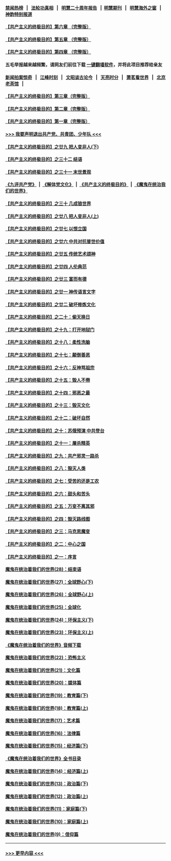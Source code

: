 #### [禁闻热榜](热点新闻.md?=0)  &nbsp;&nbsp;|&nbsp;&nbsp; [法轮功真相](https://github.com/gfw-breaker/truth/blob/master/README.md?=0) &nbsp;&nbsp;|&nbsp;&nbsp; [明慧二十周年报告](https://github.com/gfw-breaker/mh-reports/blob/master/README.md?=0) &nbsp;&nbsp;|&nbsp;&nbsp;[明慧期刊](https://github.com/gfw-breaker/mh-qikan) &nbsp;&nbsp;|&nbsp;&nbsp; [明慧海外之窗](https://github.com/gfw-breaker/mh-news/blob/master/README.md?=0) &nbsp;&nbsp;|&nbsp;&nbsp; [神韵特别报道](https://github.com/gfw-breaker/mh-news/blob/master/shenyun.md?=0)
#### [【共产主义的终极目的】第六章 （完整版）](../pages/nsc422/n11428913.md?t=03190903) 
#### [【共产主义的终极目的】第五章 （完整版）](../pages/nsc422/n11428912.md?t=03190903) 
#### [【共产主义的终极目的】第四章 （完整版）](../pages/nsc422/n11428907.md?t=03190903) 
#### 五毛举报越来越频繁，请网友们前往下载 [一键翻墙软件](https://github.com/gfw-breaker/ssr-accounts)，并将此项目推荐给亲友
#### [新闻拍案惊奇](https://github.com/gfw-breaker/banned-news/blob/master/pages/link4.md) &nbsp;&nbsp;|&nbsp;&nbsp; [江峰时刻](https://github.com/gfw-breaker/banned-news/blob/master/pages/link4.md) &nbsp;&nbsp;|&nbsp;&nbsp; [文昭谈古论今](https://github.com/gfw-breaker/banned-news/blob/master/pages/link4.md) &nbsp;&nbsp;|&nbsp;&nbsp; [天亮时分](https://github.com/gfw-breaker/banned-news/blob/master/pages/link4.md) &nbsp;&nbsp;|&nbsp;&nbsp; [萧茗看世界](https://github.com/gfw-breaker/banned-news/blob/master/pages/link4.md) &nbsp;&nbsp;|&nbsp;&nbsp; [北京老茶馆](https://github.com/gfw-breaker/banned-news/blob/master/pages/link4.md) &nbsp;&nbsp;|&nbsp;&nbsp; 
#### [【共产主义的终极目的】第三章（完整版）](../pages/nsc422/n11428848.md?t=03190903) 
#### [【共产主义的终极目的】第二章（完整版）](../pages/nsc422/n11428831.md?t=03190903) 
#### [【共产主义的终极目的】第一章（完整版）](../pages/nsc422/n11417651.md?t=03190903) 
#### [>>> 我要声明退出共产党、共青团、少年队 <<<](https://github.com/begood0513/goodnews/blob/master/quit/letter.md) 
#### [【共产主义的终极目的】之廿九 把人变非人(下)](../pages/nsc422/n11344140.md?t=03190903) 
#### [【共产主义的终极目的】之三十二 结语](../pages/nsc422/n11360535.md?t=03190903) 
#### [【共产主义的终极目的】之三十一 末世景观](../pages/nsc422/n11351129.md?t=03190903) 
#### [《九评共产党》](https://github.com/begood0513/9ping.md/blob/master/README.md) &nbsp;|&nbsp; [《解体党文化》](../../../../jtdwh.md/blob/master/README.md)  &nbsp;|&nbsp; [《共产主义的终极目的》](../../../../gczydzjmd.md/blob/master/README.md) &nbsp;|&nbsp; [《魔鬼在统治我们的世界》](../../../../mgztzwmdsj.md/blob/master/README.md) 
#### [【共产主义的终极目的】之三十 几成狼世界](../pages/nsc422/n11348280.md?t=03190903) 
#### [【共产主义的终极目的】之廿八 把人变非人(上)](../pages/nsc422/n11340492.md?t=03190903) 
#### [【共产主义的终极目的】之廿七 以恨立国](../pages/nsc422/n11336944.md?t=03190903) 
#### [【共产主义的终极目的】之廿六 中共对抗普世价值](../pages/nsc422/n11324785.md?t=03190903) 
#### [【共产主义的终极目的】之廿五 传统艺术颂神](../pages/nsc422/n11296396.md?t=03190903) 
#### [【共产主义的终极目的】之廿四 人伦典范](../pages/nsc422/n11296397.md?t=03190903) 
#### [【共产主义的终极目的】之廿三 富而有德](../pages/nsc422/n11283598.md?t=03190903) 
#### [【共产主义的终极目的】之廿一 神传语言文字](../pages/nsc422/n11263265.md?t=03190903) 
#### [【共产主义的终极目的】之廿二 破坏修炼文化](../pages/nsc422/n11245728.md?t=03190903) 
#### [【共产主义的终极目的】之二十：偷天换日](../pages/nsc422/n11238846.md?t=03190903) 
#### [【共产主义的终极目的】之十九：打开地狱门](../pages/nsc422/n11206376.md?t=03190903) 
#### [【共产主义的终极目的】之十八：柔性洗脑](../pages/nsc422/n11199994.md?t=03190903) 
#### [【共产主义的终极目的】之十七：颠倒善恶](../pages/nsc422/n11179782.md?t=03190903) 
#### [【共产主义的终极目的】之十六：反神骂祖宗](../pages/nsc422/n11166798.md?t=03190903) 
#### [【共产主义的终极目的】之十五：毁人不倦](../pages/nsc422/n11166792.md?t=03190903) 
#### [【共产主义的终极目的】之十四：邪恶之最](../pages/nsc422/n11150249.md?t=03190903) 
#### [【共产主义的终极目的】之十三：毁灭文化](../pages/nsc422/n11135227.md?t=03190903) 
#### [【共产主义的终极目的】之十二：破坏自然](../pages/nsc422/n11135214.md?t=03190903) 
#### [【共产主义的终极目的】之十：苏俄预演 中共登台](../pages/nsc422/n11118424.md?t=03190903) 
#### [【共产主义的终极目的】之十一：屠杀精英](../pages/nsc422/n11118442.md?t=03190903) 
#### [【共产主义的终极目的】之九：共产邪灵一路杀](../pages/nsc422/n11114139.md?t=03190903) 
#### [【共产主义的终极目的】之八：毁灭人类](../pages/nsc422/n11108503.md?t=03190903) 
#### [【共产主义的终极目的】之七：受苦的还是工农](../pages/nsc422/n11101809.md?t=03190903) 
#### [【共产主义的终极目的】之六：甜头和苦头](../pages/nsc422/n11096971.md?t=03190903) 
#### [【共产主义的终极目的】之五：万变不离其邪](../pages/nsc422/n11091285.md?t=03190903) 
#### [【共产主义的终极目的】之四：毁灭路线图](../pages/nsc422/n11086284.md?t=03190903) 
#### [【共产主义的终极目的】之三：马克思魔变](../pages/nsc422/n11061941.md?t=03190903) 
#### [【共产主义的终极目的】之二：中心之国](../pages/nsc422/n11047728.md?t=03190903) 
#### [【共产主义的终极目的】之一：序言](../pages/nsc422/n11086077.md?t=03190903) 
#### [魔鬼在统治着我们的世界(28)：结束语](../pages/nsc422/n10936246.md?t=03190903) 
#### [魔鬼在统治着我们的世界(27)：全球野心(下)](../pages/nsc422/n10928319.md?t=03190903) 
#### [魔鬼在统治着我们的世界(26)：全球野心(上)](../pages/nsc422/n10900318.md?t=03190903) 
#### [魔鬼在统治着我们的世界(25)：全球化](../pages/nsc422/n10788205.md?t=03190903) 
#### [魔鬼在统治着我们的世界(24)：环保主义(下)](../pages/nsc422/n10695307.md?t=03190903) 
#### [魔鬼在统治着我们的世界(23)：环保主义(上)](../pages/nsc422/n10688613.md?t=03190903) 
#### [《魔鬼在统治着我们的世界》音频下载](../pages/nsc422/n10635553.md?t=03190903) 
#### [魔鬼在统治着我们的世界(22)：恐怖主义](../pages/nsc422/n10614727.md?t=03190903) 
#### [魔鬼在统治着我们的世界(21)：文化篇](../pages/nsc422/n10597706.md?t=03190903) 
#### [魔鬼在统治着我们的世界(20)：媒体篇](../pages/nsc422/n10586579.md?t=03190903) 
#### [魔鬼在统治着我们的世界(19)：教育篇(下)](../pages/nsc422/n10564808.md?t=03190903) 
#### [魔鬼在统治着我们的世界(18)：教育篇(上)](../pages/nsc422/n10526970.md?t=03190903) 
#### [魔鬼在统治着我们的世界(17)：艺术篇](../pages/nsc422/n10499093.md?t=03190903) 
#### [魔鬼在统治着我们的世界(16)：法律篇](../pages/nsc422/n10485969.md?t=03190903) 
#### [魔鬼在统治着我们的世界(15)：经济篇(下)](../pages/nsc422/n10469975.md?t=03190903) 
#### [《魔鬼在统治着我们的世界》全书目录](../pages/nsc422/n10464261.md?t=03190903) 
#### [魔鬼在统治着我们的世界(14)：经济篇(上)](../pages/nsc422/n10457370.md?t=03190903) 
#### [魔鬼在统治着我们的世界(13)：政治篇(下)](../pages/nsc422/n10448270.md?t=03190903) 
#### [魔鬼在统治着我们的世界(12)：政治篇(上)](../pages/nsc422/n10444576.md?t=03190903) 
#### [魔鬼在统治着我们的世界(11)：家庭篇(下)](../pages/nsc422/n10440961.md?t=03190903) 
#### [魔鬼在统治着我们的世界(10)：家庭篇(上)](../pages/nsc422/n10435448.md?t=03190903) 
#### [魔鬼在统治着我们的世界(9)：信仰篇](../pages/nsc422/n10432159.md?t=03190903) 

----
#### [ >>> 更早内容 <<< ](../indexes/nsc422-earlier.md)
